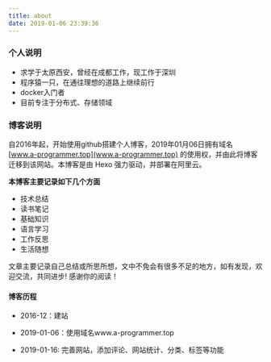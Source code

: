 ```yaml
---
title: about
date: 2019-01-06 23:39:36
---
```

### 个人说明
* 求学于太原西安，曾经在成都工作，现工作于深圳
* 程序猿一只，在通往理想的道路上继续前行
* docker入门者
* 目前专注于分布式、存储领域


### 博客说明



自2016年起，开始使用github搭建个人博客，2019年01月06日拥有域名 [www.a-programmer.top](www.a-programmer.top) 的使用权，并由此将博客迁移到该网站。本博客是由 Hexo 强力驱动，并部署在阿里云。
  
**本博客主要记录如下几个方面**
* 技术总结
* 读书笔记
* 基础知识
* 语言学习
* 工作反思
* 生活随想

文章主要记录自己总结或所思所想，文中不免会有很多不足的地方，如有发现，欢迎交流，共同进步! 感谢你的阅读！

#### 博客历程  

* 2016-12：建站

* 2019-01-06：使用域名www.a-programmer.top

* 2019-01-16: 完善网站，添加评论、网站统计、分类、标签等功能

